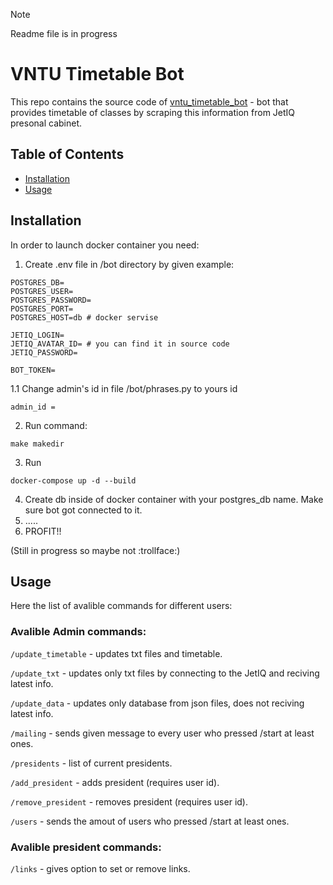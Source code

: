 > [!NOTE]
> Readme file is in progress

# VNTU Timetable Bot
This repo contains the source code of [vntu_timetable_bot](https://t.me/vntu_timetable_bot) - bot that provides timetable of classes by scraping this information from JetIQ presonal cabinet.

## Table of Contents
- [Installation](#installation)
- [Usage](#usage)

## Installation
In order to launch docker container you need:

1. Create .env file in /bot directory by given example:  
```
POSTGRES_DB=
POSTGRES_USER=
POSTGRES_PASSWORD=
POSTGRES_PORT=
POSTGRES_HOST=db # docker servise

JETIQ_LOGIN=
JETIQ_AVATAR_ID= # you can find it in source code
JETIQ_PASSWORD=

BOT_TOKEN=
```
1.1 Change admin's id in file /bot/phrases.py to yours id
```
admin_id =
```
2. Run command:
```
make makedir
```
3. Run
```
docker-compose up -d --build
```
4. Create db inside of docker container with your postgres_db name. Make sure bot got connected to it.
5. .....
6. PROFIT!!

(Still in progress so maybe not :trollface:)

## Usage
Here the list of avalible commands for different users:

### Avalible Admin commands:

`/update_timetable` - updates txt files and timetable.

`/update_txt` - updates only txt files by connecting to the JetIQ and reciving latest info.

`/update_data` - updates only database from json files, does not reciving latest info.

`/mailing` - sends given message to every user who pressed /start at least ones.

`/presidents` - list of current presidents.

`/add_president` - adds president (requires user id).

`/remove_president` - removes president (requires user id).

`/users` - sends the amout of users who pressed /start at least ones.

### Avalible president commands:

`/links` - gives option to set or remove links.
